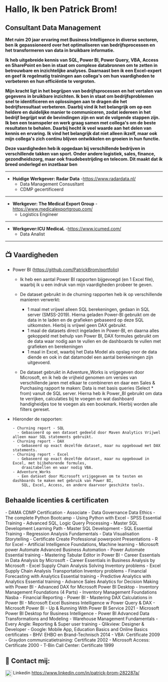 <h1>Hallo, Ik ben Patrick Brom! <br/><a href="https://github.com/PatrickBrom/portfolio"></a> <a href="https://www.linkedin.com/in/patrick-brom-282287a/"></a>

<h2>Consultant Data Management</h2>

<b>Met ruim 20 jaar ervaring met Business Intelligence in diverse sectoren, ben ik gepassioneerd over het optimaliseren van bedrijfsprocessen en het transformeren van data in bruikbare informatie. 

Ik heb uitgebreide kennis van SQL, Power BI, Power Query, VBA, Access en SharePoint en ben in staat om complexe databronnen om te zetten in betrouwbare en inzichtelijke analyses. Daarnaast ben ik een Excel-expert en geef ik regelmatig trainingen aan collega's om hun vaardigheden te verbeteren en hun efficiëntie te vergroten.

Mijn kracht ligt in het begrijpen van bedrijfsprocessen en het vertalen van gegevens in bruikbare inzichten. Ik ben in staat om bedrijfsproblemen snel te identificeren en oplossingen aan te dragen die het bedrijfsresultaat verbeteren. Daarbij vind ik het belangrijk om op een heldere en duidelijke manier te communiceren, zodat iedereen in het bedrijf begrijpt wat de bevindingen zijn en wat de volgende stappen zijn.
Ik ben een teamspeler en werk graag samen met collega's om de beste resultaten te behalen. Daarbij hecht ik veel waarde aan het delen van kennis en ervaring. Ik vind het belangrijk dat niet alleen ikzelf, maar ook mijn collega's zich continu blijven ontwikkelen en groeien in hun functie.</b>

<b> Deze vaardigheden heb ik opgedaan bij verschillende bedrijven in verschillende takken van sport. Onder andere logistiek, sales, finance, gezondheidszorg, maar ook fraudebestrijding en telecom.
Dit maakt dat ik breed onderlegd en inzetbaar ben</b>
  - ---------------------
  - <b>Huidige Werkgever: Radar Data</b>
    -https://www.radardata.nl/
    - Data Management Consusltant
    - CDMP gecertificeerd
  - ---------------------
  - <b>Werkgever: The Medical Export Group</b>
    -https://www.medicalexportgroup.com/
    - Logistics Engineer
  - ---------------------
  - <b>Werkgever:ICU MedicaL </b>
    -https://www.icumed.com/
    - Data Analist
  - ---------------------
<h2>📺 Vaardigheden</h2>

- Power BI (https://github.com/PatrickBrom/portfolio)
  - Ik heb een aantal Power BI rapporten bijgevoegd (en 1 Excel file), waarbij ik u een indruk van mijn vaardigheden probeer te geven.
    
  - De dataset gebruikt in de churning rapporten heb ik op verschillende manieren verwerkt:
    - 1 maal met vrijwel alleen SQL berekeningen, gedaan in SQL server (SMSS-2019).
      Hierna geladen Power-BI gebruikt om de data in te laden en de grafieken gebaseerd op deze SQL uitkomsten. Hierbij is vrijwel geen DAX gebruikt.
    - 1 maal de datasets direct ingeladen in Power-BI, en daarna alles gekoppeld met behulp van Power BI,
      DAX formules gebruikt om de data waar nodig aan te vullen en de dashboards te vullen met grafieken en berekeningen
    - 1 maal in Excel, waarbij het Data Model als opslag voor de data diende en ook in dat datamodel een aantal berekeningen zijn uitgevoerd.

  - De dataset gebruikt in Adventure_Works is vrijgegeven door Microsoft, en ik heb de vrijheid genomen om versies van verschillende jaren met elkaar te combineren
    en daar een Sales & Purchasing rapport te maken:
    Data is met basis queries (Select * from) vanuit de SQL server.
    Hierna heb ik Power_BI gebruikt om data te verrijken, calculaties bij te voegen en wat dashboard handigheidjes toe te voegen als een bookmark. Hierbij worden alle filters gereset.

- Hieronder de rapporten:

      - Churning report - SQL
        - Gebasseerd op een dataset gedeeld door Maven Analytics Vrijwel alleen maar SQL statements gebruikt.
      - Churning report - DAX
        - Gebaseerd op exact dezelfde dataset, maar nu opgebouwd met DAX statements.
      - Churning report - Excel
        - Gebaseerd op exact dezelfde dataset, maar nu opgebouwd in Excel, met bijbehorende formules,
          draaitabellen en waar nodig VBA.
      - Adventure_Works
        - Een dataset door Microsoft vrijgegeven om te testen en dashboards te maken met gebruik van Power BI,
          SQL, Excel, Access, en andere daarvoor geschikte tools.  




<h2>Behaalde licenties & certificaten</h2>
    - DAMA CDMP Certification - Associate
    - Data Governance Data Ethics
    - The complete Python Bootcamp
    - Using Python with Excel
    - SPSS Essential Training
    - Advanced SQL, Logic Query Processing
    - Master SQL Development Learning Path
    - Master SQL Development                                                                                      
    - SQL Essential Training
    -  Regression Analysis Fundamentals
    - Data Visualisation Storytelling
    - Certificate Create Professional powerpoint Presentations
    - R for Excel
    - Artificial Intelligence Foundations, Machine learning
    - Microsoft power Automate Advanced Business Automation
    - Power Automate Essential training
    - Mastering Tabular Editor in Power BI
    - Career Essentials in Data Analysis by Microsoft
    - Career Essentials in Business Analysis by Microsoft
    - Excel Supply Chain Analysis Solving Inventory problems
    - Excel Supply Chain Analysis Transportation Inventory problems
    - Financial Forecasting with Analytics Essential training
    - Predictive Analytics with Analytics Essential training
    - Advance Sales Analytics for Decision Making with Power BI 
    - Advanced DAX for Microsoft Power BI Desktop
    - Inventory Management Foundations (4 Parts)
    - Inventory Management Foundations Nasba
    - Financial Reporting - Power BI
    - Mastering DAX Calculations in Power BI
    - Microsoft Excel Business Intelligence w Power Query & DAX
    - Microsoft Power BI - Up & Running With Power BI Service 2021
    - Microsoft Power BI Desktop for Business Intelligence
    - Power BI Advanced Data Transformations and Modeling
    - Warehouse Management Fundamentals
    - Every Angle: Reporting & Super user training
    - Qlikview: Designer & Developer
    - Google: Mobile App, Education Basics and Online Basics certificates
    - BHV: EHBO en Brand-Technisch 2014
    - VBA: Certificate 2009
    - Graydon communicatietraining: Certificate 2002
    - Microsoft Access: Certificate 2000
    - T-Bin Call Center: Certificate 1999




<h2> 🤳 Contact mij:</h2>

<img align="left" alt="JoshMadakor | LinkedIn" width="22px" src="https://cdn.jsdelivr.net/npm/simple-icons@v3/icons/linkedin.svg" /> Linkedin
https://www.linkedin.com/in/patrick-brom-282287a/

<!--
**joshmadakor1/joshmadakor1** is a ✨ _special_ ✨ repository because its `README.md` (this file) appears on your GitHub profile.

Here are some ideas to get you started:

- 🔭 I’m currently working on ...
- 🌱 I’m currently learning ...
- 👯 I’m looking to collaborate on ...
- 🤔 I’m looking for help with ...
- 💬 Ask me about ...
- 📫 How to reach me: ...
- 😄 Pronouns: ...
- ⚡ Fun fact: ...
-->
